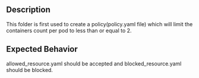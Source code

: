 ## Description

This folder is first used to create a policy(policy.yaml file) which will limit the containers count per pod to less than or equal to 2.

## Expected Behavior

allowed_resource.yaml should be accepted and blocked_resource.yaml should be blocked.
